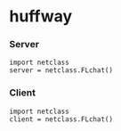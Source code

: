 # huffway

### Server
```
import netclass
server = netclass.FLchat()
```

### Client
```
import netclass
client = netclass.FLchat()
```
